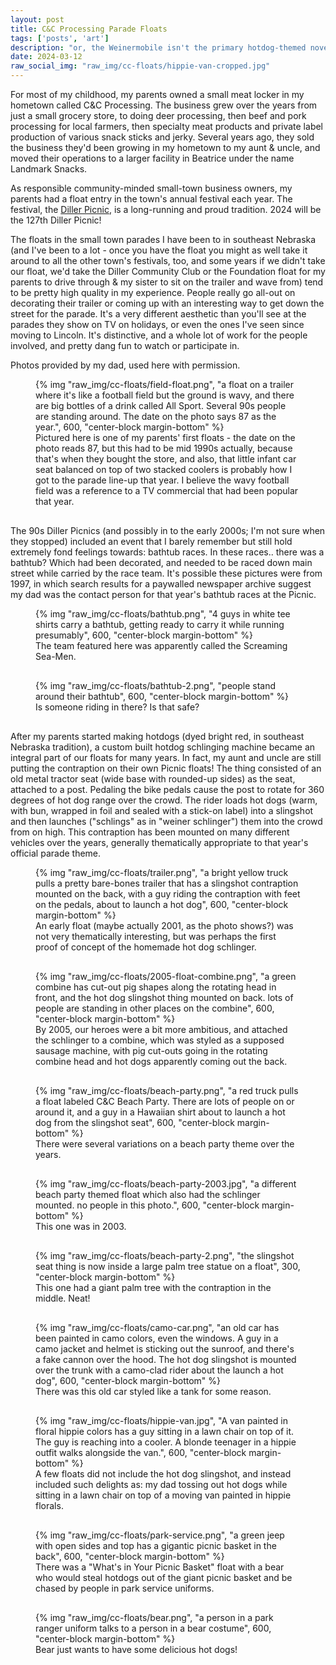 ```yaml
---
layout: post
title: C&C Processing Parade Floats
tags: ['posts', 'art']
description: "or, the Weinermobile isn't the primary hotdog-themed novelty vehicle in my life"
date: 2024-03-12
raw_social_img: "raw_img/cc-floats/hippie-van-cropped.jpg"
---
```

<style>
 figure {
  margin-bottom: 30px;
 }

 figcaption {
  max-width: unset;
 }
</style>

For most of my childhood, my parents owned a small meat locker in my hometown called C&C Processing. The business grew over the years from just a small grocery store, to doing deer processing, then beef and pork processing for local farmers, then specialty meat products and private label production of various snack sticks and jerky. Several years ago, they sold the business they'd been growing in my hometown to my aunt & uncle, and moved their operations to a larger facility in Beatrice under the name Landmark Snacks. 

As responsible community-minded small-town business owners, my parents had a float entry in the town's annual festival each year. The festival, the [Diller Picnic](https://www.dillerpicnic.net/), is a long-running and proud tradition. 2024 will be the 127th Diller Picnic! 

The floats in the small town parades I have been to in southeast Nebraska (and I've been to a lot - once you have the float you might as well take it around to all the other town's festivals, too, and some years if we didn't take our float, we'd take the Diller Community Club or the Foundation float for my parents to drive through & my sister to sit on the trailer and wave from) tend to be pretty high quality in my experience. People really go all-out on decorating their trailer or coming up with an interesting way to get down the street for the parade. It's a very different aesthetic than you'll see at the parades they show on TV on holidays, or even the ones I've seen since moving to Lincoln. It's distinctive, and a whole lot of work for the people involved, and pretty dang fun to watch or participate in.

Photos provided by my dad, used here with permission.

<figure>
  {% img "raw_img/cc-floats/field-float.png", "a float on a trailer where it's like a football field but the ground is wavy, and there are big bottles of a drink called All Sport. Several 90s people are standing around. The date on the photo says 87 as the year.", 600, "center-block margin-bottom" %}
  <figcaption>Pictured here is one of my parents' first floats - the date on the photo reads 87, but this had to be mid 1990s actually, because that's when they bought the store, and also, that little infant car seat balanced on top of two stacked coolers is probably how I got to the parade line-up that year. I believe the wavy football field was a reference to a TV commercial that had been popular that year.</figcaption>
</figure>

The 90s Diller Picnics (and possibly in to the early 2000s; I'm not sure when they stopped) included an event that I barely remember but still hold extremely fond feelings towards: bathtub races. In these races.. there was a bathtub? Which had been decorated, and needed to be raced down main street while carried by the race team. It's possible these pictures were from 1997, in which search results for a paywalled newspaper archive suggest my dad was the contact person for that year's bathtub races at the Picnic.

<figure>
  {% img "raw_img/cc-floats/bathtub.png", "4 guys in white tee shirts carry a bathtub, getting ready to carry it while running presumably", 600, "center-block margin-bottom" %}
  <figcaption>The team featured here was apparently called the Screaming Sea-Men.</figcaption>
</figure>

<figure>
  {% img "raw_img/cc-floats/bathtub-2.png", "people stand around their bathtub", 600, "center-block margin-bottom" %}
  <figcaption>Is someone riding in there? Is that safe?</figcaption>
</figure>

After my parents started making hotdogs (dyed bright red, in southeast Nebraska tradition), a custom built hotdog schlinging machine became an integral part of our floats for many years. In fact, my aunt and uncle are still putting the contraption on their own Picnic floats! The thing consisted of an old metal tractor seat (wide base with rounded-up sides) as the seat, attached to a post. Pedaling the bike pedals cause the post to rotate for 360 degrees of hot dog range over the crowd. The rider loads hot dogs (warm, with bun, wrapped in foil and sealed with a stick-on label) into a slingshot and then launches ("schlings" as in "weiner schlinger") them into the crowd from on high. This contraption has been mounted on many different vehicles over the years, generally thematically appropriate to that year's official parade theme. 


<figure>
  {% img "raw_img/cc-floats/trailer.png", "a bright yellow truck pulls a pretty bare-bones trailer that has a slingshot contraption mounted on the back, with a guy riding the contraption with feet on the pedals, about to launch a hot dog", 600, "center-block margin-bottom" %}
  <figcaption>An early float (maybe actually 2001, as the photo shows?) was not very thematically interesting, but was perhaps the first proof of concept of the homemade hot dog schlinger.</figcaption>
</figure>

<figure>
  {% img "raw_img/cc-floats/2005-float-combine.png", "a green combine has cut-out pig shapes along the rotating head in front, and the hot dog slingshot thing mounted on back. lots of people are standing in other places on the combine", 600, "center-block margin-bottom" %}
  <figcaption>By 2005, our heroes were a bit more ambitious, and attached the schlinger to a combine, which was styled as a supposed sausage machine, with pig cut-outs going in the rotating combine head and hot dogs apparently coming out the back.</figcaption>
</figure>

<figure>
  {% img "raw_img/cc-floats/beach-party.png", "a red truck pulls a float labeled C&C Beach Party. There are lots of people on or around it, and a guy in a Hawaiian shirt about to launch a hot dog from the slingshot seat", 600, "center-block margin-bottom" %}
  <figcaption>There were several variations on a beach party theme over the years.</figcaption>
</figure>

<figure>
  {% img "raw_img/cc-floats/beach-party-2003.jpg", "a different beach party themed float which also had the schlinger mounted. no people in this photo.", 600, "center-block margin-bottom" %}
  <figcaption>This one was in 2003.</figcaption>
</figure>

<figure>
  {% img "raw_img/cc-floats/beach-party-2.png", "the slingshot seat thing is now inside a large palm tree statue on a float", 300, "center-block margin-bottom" %}
  <figcaption>This one had a giant palm tree with the contraption in the middle. Neat!</figcaption>
</figure>

<figure>
  {% img "raw_img/cc-floats/camo-car.png", "an old car has been painted in camo colors, even the windows. A guy in a camo jacket and helmet is sticking out the sunroof, and there's a fake cannon over the hood. The hot dog slingshot is mounted over the trunk with a camo-clad rider about the launch a hot dog", 600, "center-block margin-bottom" %}
  <figcaption>There was this old car styled like a tank for some reason.</figcaption>
</figure>

<figure>
 {% img "raw_img/cc-floats/hippie-van.jpg", "A van painted in floral hippie colors has a guy sitting in a lawn chair on top of it. The guy is reaching into a cooler. A blonde teenager in a hippie outfit walks alongside the van.", 600, "center-block margin-bottom" %}
 <figcaption>A few floats did not include the hot dog slingshot, and instead included such delights as: my dad tossing out hot dogs while sitting in a lawn chair on top of a moving van painted in hippie florals.</figcaption>
</figure>

<figure>
  {% img "raw_img/cc-floats/park-service.png", "a green jeep with open sides and top has a gigantic picnic basket in the back", 600, "center-block margin-bottom" %}
  <figcaption>There was a "What's in Your Picnic Basket" float with a bear who would steal hotdogs out of the giant picnic basket and be chased by people in park service uniforms.</figcaption>
</figure>

<figure>
  {% img "raw_img/cc-floats/bear.png", "a person in a park ranger uniform talks to a person in a bear costume", 600, "center-block margin-bottom" %}
  <figcaption>Bear just wants to have some delicious hot dogs!</figcaption>
</figure>
